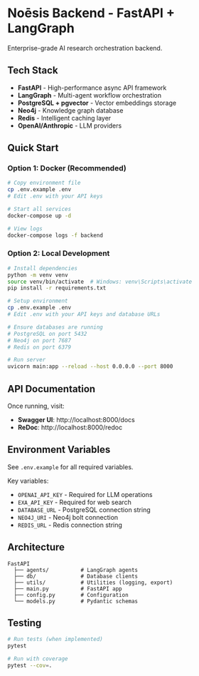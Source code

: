 # Noēsis Backend - FastAPI + LangGraph

Enterprise-grade AI research orchestration backend.

## Tech Stack

- **FastAPI** - High-performance async API framework
- **LangGraph** - Multi-agent workflow orchestration
- **PostgreSQL + pgvector** - Vector embeddings storage
- **Neo4j** - Knowledge graph database
- **Redis** - Intelligent caching layer
- **OpenAI/Anthropic** - LLM providers

## Quick Start

### Option 1: Docker (Recommended)

```bash
# Copy environment file
cp .env.example .env
# Edit .env with your API keys

# Start all services
docker-compose up -d

# View logs
docker-compose logs -f backend
```

### Option 2: Local Development

```bash
# Install dependencies
python -m venv venv
source venv/bin/activate  # Windows: venv\Scripts\activate
pip install -r requirements.txt

# Setup environment
cp .env.example .env
# Edit .env with your API keys and database URLs

# Ensure databases are running
# PostgreSQL on port 5432
# Neo4j on port 7687
# Redis on port 6379

# Run server
uvicorn main:app --reload --host 0.0.0.0 --port 8000
```

## API Documentation

Once running, visit:
- **Swagger UI**: http://localhost:8000/docs
- **ReDoc**: http://localhost:8000/redoc

## Environment Variables

See `.env.example` for all required variables.

Key variables:
- `OPENAI_API_KEY` - Required for LLM operations
- `EXA_API_KEY` - Required for web search
- `DATABASE_URL` - PostgreSQL connection string
- `NEO4J_URI` - Neo4j bolt connection
- `REDIS_URL` - Redis connection string

## Architecture

```
FastAPI
  ├── agents/          # LangGraph agents
  ├── db/              # Database clients
  ├── utils/           # Utilities (logging, export)
  ├── main.py          # FastAPI app
  ├── config.py        # Configuration
  └── models.py        # Pydantic schemas
```

## Testing

```bash
# Run tests (when implemented)
pytest

# Run with coverage
pytest --cov=.
```
